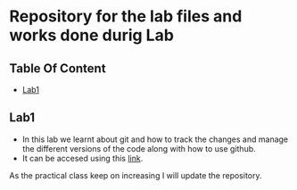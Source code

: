 # Repository for the lab files and works done durig Lab

## Table Of Content
- [Lab1](#lab1)


## Lab1
- In this lab we learnt about git and how to track the changes and manage the different versions of the code along with how to use github.
- It can be accesed using this [link](https://github.com/Gyanhari/dotnet-lab/tree/master/lab1).

As the practical class keep on increasing I will update the repository.

